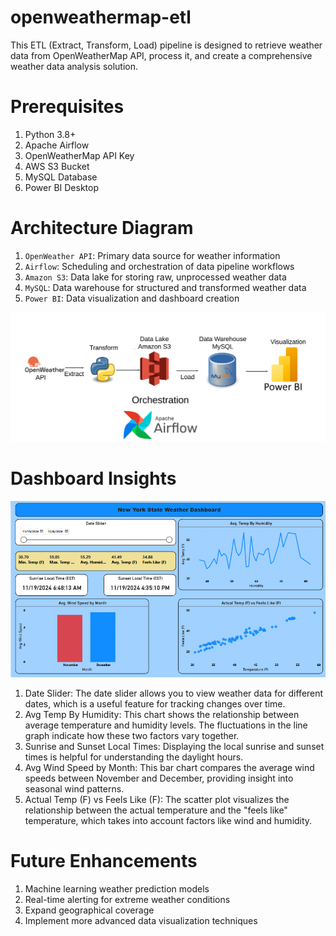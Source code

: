 # openweathermap-etl
This ETL (Extract, Transform, Load) pipeline is designed to retrieve weather data from OpenWeatherMap API, process it, and create a comprehensive weather data analysis solution.


# Prerequisites

1. Python 3.8+
2. Apache Airflow
3. OpenWeatherMap API Key
4. AWS S3 Bucket
5. MySQL Database
6. Power BI Desktop



# Architecture Diagram
1. `OpenWeather API`: Primary data source for weather information
1. `Airflow`: Scheduling and orchestration of data pipeline workflows
2. `Amazon S3`: Data lake for storing raw, unprocessed weather data
3. `MySQL`: Data warehouse for structured and transformed weather data
4. `Power BI`: Data visualization and dashboard creation

![Screenshot](diagram.png)

# Dashboard Insights
![Screenshot](weather-dashboard.png)

1. Date Slider: The date slider allows you to view weather data for different dates, which is a useful feature for tracking changes over time.
2. Avg Temp By Humidity: This chart shows the relationship between average temperature and humidity levels. The fluctuations in the line graph indicate how these two factors vary together.
3. Sunrise and Sunset Local Times: Displaying the local sunrise and sunset times is helpful for understanding the daylight hours.
4. Avg Wind Speed by Month: This bar chart compares the average wind speeds between November and December, providing insight into seasonal wind patterns.
5. Actual Temp (F) vs Feels Like (F): The scatter plot visualizes the relationship between the actual temperature and the "feels like" temperature, which takes into account factors like wind and humidity.


# Future Enhancements

1. Machine learning weather prediction models
2. Real-time alerting for extreme weather conditions
3. Expand geographical coverage
4. Implement more advanced data visualization techniques